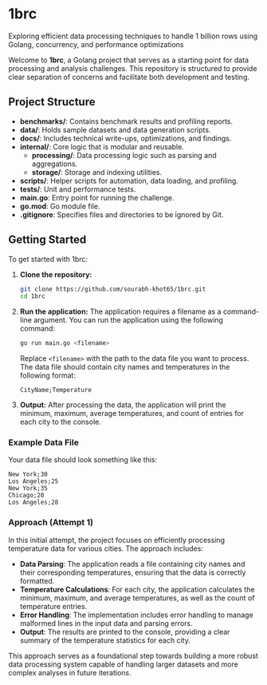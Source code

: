 # 1brc
Exploring efficient data processing techniques to handle 1 billion rows using Golang, concurrency, and performance optimizations

Welcome to **1brc**, a Golang project that serves as a starting point for data processing and analysis challenges. This repository is structured to provide clear separation of concerns and facilitate both development and testing.

## Project Structure

- **benchmarks/**: Contains benchmark results and profiling reports.
- **data/**: Holds sample datasets and data generation scripts.
- **docs/**: Includes technical write-ups, optimizations, and findings.
- **internal/**: Core logic that is modular and reusable.
  - **processing/**: Data processing logic such as parsing and aggregations.
  - **storage/**: Storage and indexing utilities.
- **scripts/**: Helper scripts for automation, data loading, and profiling.
- **tests/**: Unit and performance tests.
- **main.go**: Entry point for running the challenge.
- **go.mod**: Go module file.
- **.gitignore**: Specifies files and directories to be ignored by Git.

## Getting Started

To get started with 1brc:

1. **Clone the repository:**
   ```sh
   git clone https://github.com/sourabh-khot65/1brc.git
   cd 1brc
   ```

2. **Run the application:**
   The application requires a filename as a command-line argument. You can run the application using the following command:
   ```sh
   go run main.go <filename>
   ```
   Replace `<filename>` with the path to the data file you want to process. The data file should contain city names and temperatures in the following format:
   ```
   CityName;Temperature
   ```

3. **Output:**
   After processing the data, the application will print the minimum, maximum, average temperatures, and count of entries for each city to the console.

### Example Data File
Your data file should look something like this:

```
New York;30
Los Angeles;25
New York;35
Chicago;20
Los Angeles;28
```

### Approach (Attempt 1)
In this initial attempt, the project focuses on efficiently processing temperature data for various cities. The approach includes:

- **Data Parsing**: The application reads a file containing city names and their corresponding temperatures, ensuring that the data is correctly formatted.
- **Temperature Calculations**: For each city, the application calculates the minimum, maximum, and average temperatures, as well as the count of temperature entries.
- **Error Handling**: The implementation includes error handling to manage malformed lines in the input data and parsing errors.
- **Output**: The results are printed to the console, providing a clear summary of the temperature statistics for each city.

This approach serves as a foundational step towards building a more robust data processing system capable of handling larger datasets and more complex analyses in future iterations.